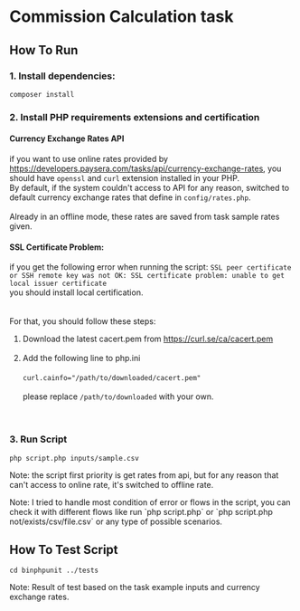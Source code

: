 
# Commission Calculation task

## How To Run

### 1. Install dependencies:

```shell  
composer install
```  

### 2. Install PHP requirements extensions and certification

#### Currency Exchange Rates API
if you want to use online rates provided by https://developers.paysera.com/tasks/api/currency-exchange-rates, you should have `openssl` and `curl` extension installed in your PHP.  
By default, if the system couldn't access to API for any reason, switched to default currency exchange rates that define in `config/rates.php`.<br>  
Already in an offline mode, these rates are saved from task sample rates given.
#### SSL Certificate Problem:<br>
if you get the following error when running the script:
`SSL peer certificate or SSH remote key was not OK: SSL certificate problem: unable to get local issuer certificate`  
you should install local certification. <br>  <br>  
For that, you should follow these steps: <br>
1. Download the latest cacert.pem from https://curl.se/ca/cacert.pem <br>     <br>
2. Add the following line to php.ini<br>  
   `curl.cainfo="/path/to/downloaded/cacert.pem"` <br>  
   please replace `/path/to/downloaded` with your own.  
   <br><br>

### 3. Run Script
```shell  
php script.php inputs/sample.csv
```  
<p>  
Note: the script first priority is get rates from api, but for any reason that can't access to online rate, it's switched to offline rate.<br>  
</p>  
<p>  
Note: I tried to handle most condition of error or flows in the script,  
you can check it with different flows like run  
`php script.php` or `php script.php not/exists/csv/file.csv` or any type of possible scenarios.  
</p>  

## How To Test Script
```shell  
cd binphpunit ../tests
```  
<p>  
Note: Result of test based on the task example inputs and currency exchange rates.  
</p>  
<br>
